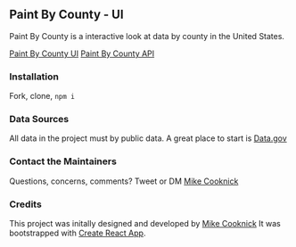 ## Paint By County - UI

Paint By County is a interactive look at data by county in the United States.

[Paint By County UI](https://github.com/Cooknick/Paint-By-County)
[Paint By County API](https://github.com/Cooknick/Paint-By-County-API)

### Installation
Fork, clone, `npm i`

### Data Sources
All data in the project must by public data. A great place to start is [Data.gov](https://www.data.gov/)

### Contact the Maintainers
Questions, concerns, comments? Tweet or DM [Mike Cooknick](http://twitter.com/mikecooknick)

### Credits
This project was initally designed and developed by [Mike Cooknick](http://twitter.com/mikecooknick)
It was bootstrapped with [Create React App](https://github.com/facebook/create-react-app).